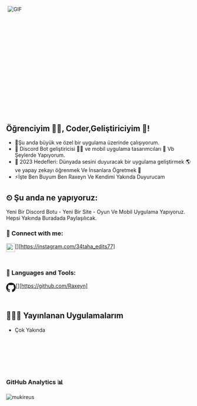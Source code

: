 <img align="right" alt="GIF" src="https://preview.redd.it/depbxzyto3071.gif?s=e024375db3147e7bbb51d4527858b7f744f668d8" width="500" height="320" />

## Öğrenciyim 👨‍🎓, Coder,Geliştiriciyim 🚀!
- 🔭Şu anda büyük ve özel bir uygulama üzerinde çalışıyorum.
- 👯 Discord Bot geliştiricisi 👩‍💻 ve mobil uygulama tasarımcıları 🎨 Vb Şeylerde Yapıyorum.
- 🥅 2023 Hedefleri: Dünyada sesini duyuracak bir uygulama geliştirmek 🌎 ve yapay zekayı öğrenmek Ve İnsanlara Ögretmek 🤖 
- ⚡İşte Ben Buyum Ben Raxeyn Ve Kendimi Yakında Duyurucam

## ⏲ Şu anda ne yapıyoruz:
Yeni Bir Discord Botu - Yeni Bir Site - Oyun Ve Mobil Uygulama Yapıyoruz. Hepsi Yakında Buradada Paylaşılıcak.
<br />

### 📩 Connect with me:

[<img align="left" height="24" width="24" src="https://cdn.jsdelivr.net/npm/simple-icons@v4/icons/instagram.svg" />][https://instagram.com/34taha_edits77]

<br />

### 🔧 Languages and Tools:

[<img align="left" alt="GitHub" width="26px" src="https://raw.githubusercontent.com/github/explore/78df643247d429f6cc873026c0622819ad797942/topics/github/github.png" />][https://github.com/Raxeyn]

<br />

## 👩‍💻📱 Yayınlanan Uygulamalarım
- Çok Yakında

<br />
<br />
<br />
<br />
<br />


### GitHub Analytics 📊

  <img height="180em" align="left" src="https://github-readme-stats.vercel.app/api/top-langs?username=IbrahimTalha0&show_icons=true&locale=en&layout=compact&langs_count=8&theme=radical" alt="mukireus"/>
</a>

<br />
<br />

[instagram]: https://www.instagram.com/i34taha_edits77
[twitch]: https://www.twitch.com/raxeyn
[youtube]: https:://www.youtube.com/raxeyn
[vsCode]: https://code.visualstudio.com/
[github]: https://github.com/Raxeyn
